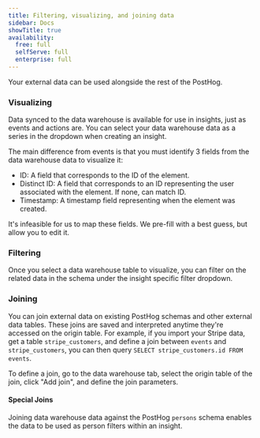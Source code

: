 ```yaml
---
title: Filtering, visualizing, and joining data
sidebar: Docs
showTitle: true
availability:
  free: full
  selfServe: full
  enterprise: full
---
```


Your external data can be used alongside the rest of the PostHog.

### Visualizing

Data synced to the data warehouse is available for use in insights, just as events and actions are. You can select your data warehouse data as a series in the dropdown when creating an insight.

<ProductScreenshot
    imageLight="https://res.cloudinary.com/dmukukwp6/image/upload/data_light_a4b621d2dc.png" 
    imageDark="https://res.cloudinary.com/dmukukwp6/image/upload/data_dark_bd8533060b.png"
    alt="Selecting data warehouse data" 
    classes="rounded"
/>

The main difference from events is that you must identify 3 fields from the data warehouse data to visualize it:

 - ID: A field that corresponds to the ID of the element. 
 - Distinct ID: A field that corresponds to an ID representing the user associated with the element. If none, can match ID.
 - Timestamp: A timestamp field representing when the element was created.
 
It's infeasible for us to map these fields. We pre-fill with a best guess, but allow you to edit it.

### Filtering

Once you select a data warehouse table to visualize, you can filter on the related data in the schema under the insight specific filter dropdown.

### Joining

You can join external data on existing PostHog schemas and other external data tables. These joins are saved and interpreted anytime they're accessed on the origin table. For example, if you import your Stripe data, get a table `stripe_customers`, and define a join between `events` and `stripe_customers`, you can then query `SELECT stripe_customers.id FROM events`. 

To define a join, go to the data warehouse tab, select the origin table of the join, click "Add join", and define the join parameters.

<ProductScreenshot
    imageLight="https://res.cloudinary.com/dmukukwp6/image/upload/Screenshot_2024_06_01_at_4_13_52_PM_c676e12a91.png" 
    imageDark="https://res.cloudinary.com/dmukukwp6/image/upload/Screenshot_2024_06_01_at_4_14_04_PM_74fd0ef4dc.png"
    alt="Create a join" 
    classes="rounded"
/>

#### Special Joins

Joining data warehouse data against the PostHog `persons` schema enables the data to be used as person filters within an insight. 

<ProductScreenshot
    imageLight="https://res.cloudinary.com/dmukukwp6/image/upload/Screenshot_2024_06_01_at_4_43_58_PM_e35e915229.png" 
    imageDark="https://res.cloudinary.com/dmukukwp6/image/upload/Screenshot_2024_06_01_at_4_43_10_PM_c7af61a58f.png"
    alt="Filter on joined person properties" 
    classes="rounded"
/>



